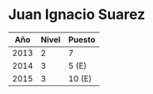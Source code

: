 # Juan Ignacio Suarez

| Año | Nivel | Puesto |
| --- | --- | --- |
| 2013 | 2 | 7 |
| 2014 | 3 | 5 (E) |
| 2015 | 3 | 10 (E) |
